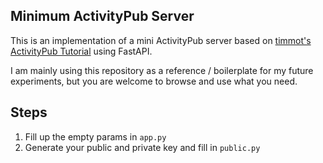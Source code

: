 ## Minimum ActivityPub Server

This is an implementation of a mini ActivityPub server based on [timmot's
ActivityPub Tutorial][1] using FastAPI.

I am mainly using this repository as a reference / boilerplate for my future
experiments, but you are welcome to browse and use what you need.


## Steps

1. Fill up the empty params in `app.py`
2. Generate your public and private key and fill in `public.py`


[1]: https://github.com/timmot/activity-pub-tutorial

